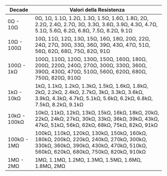 | Decade      | Valori della Resistenza       |
|-------------|--------------------------------|
| 0Ω - 10Ω    | 0Ω, 1Ω, 1.1Ω, 1.2Ω, 1.3Ω, 1.5Ω, 1.6Ω, 1.8Ω, 2Ω, 2.2Ω, 2.4Ω, 2.7Ω, 3Ω, 3.3Ω, 3.6Ω, 3.9Ω, 4.3Ω, 4.7Ω, 5.1Ω, 5.6Ω, 6.2Ω, 6.8Ω, 7.5Ω, 8.2Ω, 9.1Ω |
| 10Ω - 100Ω  | 10Ω, 11Ω, 12Ω, 13Ω, 15Ω, 16Ω, 18Ω, 20Ω, 22Ω, 24Ω, 27Ω, 30Ω, 33Ω, 36Ω, 39Ω, 43Ω, 47Ω, 51Ω, 56Ω, 62Ω, 68Ω, 75Ω, 82Ω, 91Ω |
| 100Ω - 1kΩ  | 100Ω, 110Ω, 120Ω, 130Ω, 150Ω, 160Ω, 180Ω, 200Ω, 220Ω, 240Ω, 270Ω, 300Ω, 330Ω, 360Ω, 390Ω, 430Ω, 470Ω, 510Ω, 560Ω, 620Ω, 680Ω, 750Ω, 820Ω, 910Ω |
| 1kΩ - 10kΩ  | 1kΩ, 1.1kΩ, 1.2kΩ, 1.3kΩ, 1.5kΩ, 1.6kΩ, 1.8kΩ, 2kΩ, 2.2kΩ, 2.4kΩ, 2.7kΩ, 3kΩ, 3.3kΩ, 3.6kΩ, 3.9kΩ, 4.3kΩ, 4.7kΩ, 5.1kΩ, 5.6kΩ, 6.2kΩ, 6.8kΩ, 7.5kΩ, 8.2kΩ, 9.1kΩ |
| 10kΩ - 100kΩ| 10kΩ, 11kΩ, 12kΩ, 13kΩ, 15kΩ, 16kΩ, 18kΩ, 20kΩ, 22kΩ, 24kΩ, 27kΩ, 30kΩ, 33kΩ, 36kΩ, 39kΩ, 43kΩ, 47kΩ, 51kΩ, 56kΩ, 62kΩ, 68kΩ, 75kΩ, 82kΩ, 91kΩ |
| 100kΩ - 1MΩ | 100kΩ, 110kΩ, 120kΩ, 130kΩ, 150kΩ, 160kΩ, 180kΩ, 200kΩ, 220kΩ, 240kΩ, 270kΩ, 300kΩ, 330kΩ, 360kΩ, 390kΩ, 430kΩ, 470kΩ, 510kΩ, 560kΩ, 620kΩ, 680kΩ, 750kΩ, 820kΩ, 910kΩ |
| 1MΩ - 2MΩ   | 1MΩ, 1.1MΩ, 1.2MΩ, 1.3MΩ, 1.5MΩ, 1.6MΩ, 1.8MΩ, 2MΩ |
